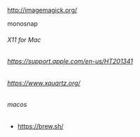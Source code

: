 

http://imagemagick.org/

monosnap



###### X11 for Mac
###### https://support.apple.com/en-us/HT201341
###### https://www.xquartz.org/


###### macos
- https://brew.sh/